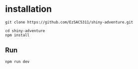 # installation

```
git clone https://github.com/EzSAC5311/shiny-adventure.git

cd shiny-adventure
npm install

```

## Run

```
npm run dev
```
